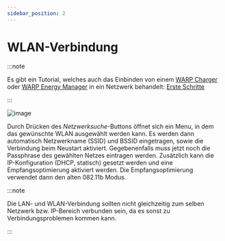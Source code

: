 ```yaml
---
sidebar_position: 2
---
```


# WLAN-Verbindung

:::note

Es gibt ein Tutorial, welches auch das Einbinden von einem [WARP Charger](/docs/warp_charger/introduction) oder [WARP Energy Manager](/docs/warp_energy_manager/introduction) in ein Netzwerk behandelt: [Erste Schritte](/docs/tutorials/first_steps)

:::

![image](/img/webinterface/network/warp-network_wifi.jpeg)

Durch Drücken des *Netzwerksuche*-Buttons öffnet sich ein Menu, in dem das gewünschte WLAN ausgewählt werden kann.
Es werden dann automatisch Netzwerkname (SSID) und BSSID eingetragen, sowie die Verbindung beim Neustart aktiviert. Gegebenenfalls muss jetzt noch die Passphrase des
gewählten Netzes eintragen werden. Zusätzlich kann die IP-Konfiguration (DHCP, statisch) gesetzt werden und eine Empfangsoptimierung aktiviert werden. Die Empfangsoptimierung
verwendet dann den alten 082.11b Modus.

:::note

Die LAN- und WLAN-Verbindung sollten nicht gleichzeitig zum selben Netzwerk bzw. IP-Bereich verbunden sein, da es sonst zu Verbindungsproblemen kommen kann.

:::

